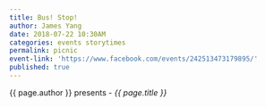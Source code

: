 ```yaml
---
title: Bus! Stop!
author: James Yang
date: 2018-07-22 10:30AM
categories: events storytimes
permalink: picnic
event-link: 'https://www.facebook.com/events/242513473179895/'
published: true
---
```

{{ page.author }} presents - *{{ page.title }}*
